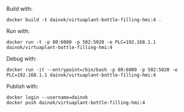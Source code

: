 Build with:

```
docker build -t dainok/virtuaplant-bottle-filling-hmi:4 .
```

Run with:

```
docker run -t -p 80:6080 -p 502:5020 -e PLC=192.168.1.1 dainok/virtuaplant-bottle-filling-hmi:4
```

Debug with:

```
docker run -it --entrypoint=/bin/bash -p 80:6080 -p 502:5020 -e PLC=192.168.1.1 dainok/virtuaplant-bottle-filling-hmi:4
```

Publish with:

```
docker login --username=dainok
docker push dainok/virtuaplant-bottle-filling-hmi:4
```
